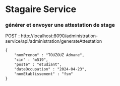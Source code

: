 # Stagaire Service


### générer et envoyer une attestation de stage 

POST : http://localhost:8090/administration-service/api/administration/generateAttestation
```xml
{
    "nomPrenom" : "TOUZOUZ Adnane",
    "cin" : "m519",
    "poste" : "etudiant",
    "dateOccupation" : "2024-04-23",
    "nomEtablissement" : "fsm"
}